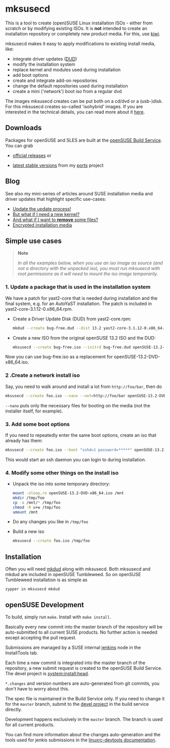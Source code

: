 # mksusecd

This is a tool to create (open)SUSE Linux installation ISOs - either from scratch or
by modifying existing ISOs. It is **not** intended to create an installation repository or
completely new product media. For this, use [kiwi](https://opensuse.github.io/kiwi).

mksusecd makes it easy to apply modifications to existing install media, like:

- integrate driver updates ([DUD](http://ftp.suse.com/pub/people/hvogel/Update-Media-HOWTO/html))
- modify the installation system
- replace kernel and modules used during installation
- add boot options
- create and integrate add-on repositories
- change the default repositories used during installation
- create a mini ('network') boot iso from a regular dvd

The images mksusecd creates can be put both on a cd/dvd or a (usb-)disk. For this mksusecd creates
so-called 'isohybrid' images. If you are interested in the technical details,
you can read more about it [here](layout.md).

## Downloads

Packages for openSUSE and SLES are built at the [openSUSE Build Service](https://build.opensuse.org). You can grab

- [official releases](https://software.opensuse.org/package/mksusecd) or

- [latest stable versions](https://software.opensuse.org/download/package?project=home:snwint:ports&package=mksusecd)
  from my [ports](https://build.opensuse.org/package/show/home:snwint:ports/mksusecd) project

## Blog

See also my mini-series of articles around SUSE installation media and driver updates that highlight specific use-cases:

- [Update the update process!](https://lizards.opensuse.org/2017/02/16/fun-things-to-do-with-driver-updates)
- [But what if I need a new kernel?](https://lizards.opensuse.org/2017/03/16/fun-things-to-do-with-driver-updates-2)
- [And what if I want to **remove** some files?](https://lizards.opensuse.org/2017/04/25/fun-things-to-do-with-driver-updates-3)
- [Encrypted installation media](https://lizards.opensuse.org/2017/11/17/encrypted-installation-media)

## Simple use cases

> **Note**
>
> _In all the examples below, when you use an iso image as source (and not a directory with the unpacked iso),
you must run mksusecd with root permissions as it will need to mount the iso image temporarily._

### 1. Update a package that is used in the installation system

We have a patch for yast2-core that is needed during installation and the
final system, e.g. for an AutoYaST installation. The patch is included in
yast2-core-3.1.12-0.x86_64.rpm.

- Create a Driver Update Disk (DUD) from yast2-core.rpm:

    ```sh
    mkdud --create bug-free.dud --dist 13.2 yast2-core-3.1.12-0.x86_64.rpm
    ```

- Create a new ISO from the original openSUSE 13.2 ISO and the DUD:

   ```sh
   mksusecd --create bug-free.iso --initrd bug-free.dud openSUSE-13.2-DVD-x86_64.iso
   ```

Now you can use bug-free.iso as a replacement for openSUSE-13.2-DVD-x86_64.iso.

### 2 .Create a network install iso

Say, you need to walk around and install a lot from `http://foo/bar`, then do

```sh
mksusecd --create foo.iso --nano --net=http://foo/bar openSUSE-13.2-DVD-x86_64.iso
```

`--nano` puts only the necessary files for booting on the media (not the installer itself, for example).

### 3. Add some boot options

If you need to repeatedly enter the same boot options, create an iso that already has them:

```sh
mksusecd --create foo.iso --boot "sshd=1 password=*****" openSUSE-13.2-DVD-x86_64.iso
```

This would start an ssh daemon you can login to during installation.

### 4. Modify some other things on the install iso

- Unpack the iso into some temporary directory:

    ```sh
    mount -oloop,ro openSUSE-13.2-DVD-x86_64.iso /mnt
    mkdir /tmp/foo
    cp -a /mnt/* /tmp/foo
    chmod -R u+w /tmp/foo
    umount /mnt
    ```

- Do any changes you like in `/tmp/foo`

- Build a new iso

    ```sh
    mksusecd --create foo.iso /tmp/foo
    ```

## Installation

Often you will need [mkdud][1] along with mksusecd. Both mksusecd and mkdud are
included in openSUSE Tumbleweed. So on openSUSE Tumbleweed installation is as
simple as

```
zypper in mksusecd mkdud
```

[1]: https://github.com/openSUSE/mkdud

## openSUSE Development

To build, simply run `make`. Install with `make install`.

Basically every new commit into the master branch of the repository will be auto-submitted
to all current SUSE products. No further action is needed except accepting the pull request.

Submissions are managed by a SUSE internal [jenkins](https://jenkins.io) node in the InstallTools tab.

Each time a new commit is integrated into the master branch of the repository,
a new submit request is created to the openSUSE Build Service. The devel project
is [system:install:head](https://build.opensuse.org/package/show/system:install:head/mksusecd).

`*.changes` and version numbers are auto-generated from git commits, you don't have to worry about this.

The spec file is maintained in the Build Service only. If you need to change it for the `master` branch,
submit to the
[devel project](https://build.opensuse.org/package/show/system:install:head/mksusecd)
in the build service directly.

Development happens exclusively in the `master` branch. The branch is used for all current products.

You can find more information about the changes auto-generation and the
tools used for jenkis submissions in the [linuxrc-devtools
documentation](https://github.com/openSUSE/linuxrc-devtools#opensuse-development).
